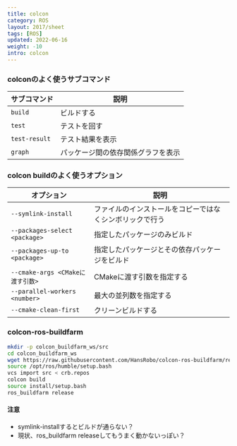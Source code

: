 ```yaml
---
title: colcon
category: ROS
layout: 2017/sheet
tags: [ROS]
updated: 2022-06-16
weight: -10
intro: colcon
---
```




### colconのよく使うサブコマンド

| サブコマンド        | 説明                |
|---------------|-------------------|
| `build`       | ビルドする             |
| `test`        | テストを回す            |
| `test-result` | テスト結果を表示          |
| `graph`       | パッケージ間の依存関係グラフを表示 |

### colcon buildのよく使うオプション

| オプション                         | 説明                           |
|-------------------------------|------------------------------|
| `--symlink-install`           | ファイルのインストールをコピーではなくシンボリックで行う |
| `--packages-select <package>` | 指定したパッケージのみビルド               |
| `--packages-up-to <package>`  | 指定したパッケージとその依存パッケージをビルド      |
| `--cmake-args <CMakeに渡す引数>`   | CMakeに渡す引数を指定する              |
| `--parallel-workers <number>` | 最大の並列数を指定する                  |
| `--cmake-clean-first`         | クリーンビルドする                    |

### colcon-ros-buildfarm

```bash
mkdir -p colcon_buildfarm_ws/src
cd colcon_buildfarm_ws
wget https://raw.githubusercontent.com/HansRobo/colcon-ros-buildfarm/refs/heads/devel/crb.repos
source /opt/ros/humble/setup.bash
vcs import src < crb.repos
colcon build
source install/setup.bash
ros_buildfarm release
```

#### 注意

- symlink-installするとビルドが通らない？
- 現状、ros_buildfarm releaseしてもうまく動かないっぽい？
